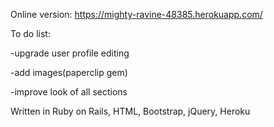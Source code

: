 Online version: https://mighty-ravine-48385.herokuapp.com/

To do list:

-upgrade user profile editing

-add images(paperclip gem)

-improve look of all sections



Written in Ruby on Rails, HTML, Bootstrap, jQuery, Heroku
